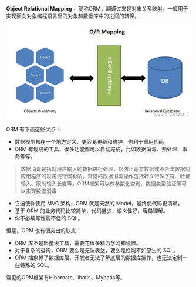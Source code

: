 **Object Relational Mapping** ，简称ORM，翻译过来是对象关系映射。一般用于实现面向对象编程语言里的对象和数据库中的之间的转换。 

![img](assets/bg2019021802.png) 

ORM 有下面这些优点： 

-  数据模型都在一个地方定义，更容易更新和维护，也利于重用代码。 
- ORM 有现成的工具，很多功能都可以自动完成，比如数据消毒、预处理、事务等等。 

> 数据消毒是指对用户输入的数据进行处理，以防止恶意数据或不合法数据对应用程序的攻击或错误影响。常见的数据消毒操作包括转义特殊字符、验证输入、限制输入长度等。ORM框架可以做参数化查询、数据类型验证等可以实现数据消毒 

- 它迫使你使用 MVC 架构，ORM 就是天然的 Model，最终使代码更清晰。 
-  基于 ORM 的业务代码比较简单，代码量少，语义性好，容易理解。 
- 你不必编写性能不佳的 SQL。 

但是，ORM 也有很突出的缺点： 

- ORM 库不是轻量级工具，需要花很多精力学习和设置。 
-  对于复杂的查询，ORM 要么是无法表达，要么是性能不如原生的 SQL。 
- ORM 抽象掉了数据库层，开发者无法了解底层的数据库操作，也无法定制一些特殊的 SQL。   

常见的ORM框架有Hibernate、ibatis、Mybatis等。 